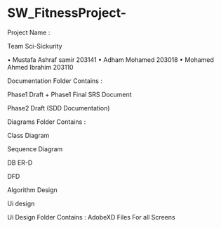 # SW_FitnessProject-
Project Name :

Team Sci-Sickurity

• Mustafa Ashraf samir 203141
•  Adham Mohamed 203018
•  Mohamed Ahmed Ibrahim  203110

Documentation Folder Contains :

Phase1 Draft + Phase1 Final SRS Document

Phase2 Draft (SDD Documentation)

Diagrams Folder Contains :

Class Diagram

Sequence Diagram

DB ER-D

DFD

Algorithm Design

Ui design

Ui Design Folder Contains :
AdobeXD Files For all Screens
